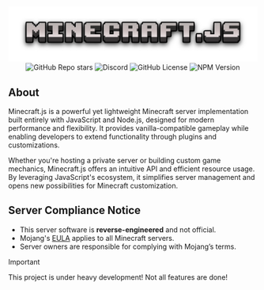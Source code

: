 <div align="center">
  <img src=".github/banner.png" alt="minecraft.js">
</div>

<div align="center">
  <img alt="GitHub Repo stars" src="https://img.shields.io/github/stars/withrunix/minecraft.js?style=flat">
  <img alt="Discord" src="https://img.shields.io/discord/1354839930936754326?style=flat&label=discord">
  <img alt="GitHub License" src="https://img.shields.io/github/license/withrunix/minecraft.js">
  <img alt="NPM Version" src="https://img.shields.io/npm/v/minecraft.js">
</div>

## About

Minecraft.js is a powerful yet lightweight Minecraft server implementation built entirely with JavaScript and Node.js, designed for modern performance and flexibility. It provides vanilla-compatible gameplay while enabling developers to extend functionality through plugins and customizations.

Whether you're hosting a private server or building custom game mechanics, Minecraft.js offers an intuitive API and efficient resource usage. By leveraging JavaScript's ecosystem, it simplifies server management and opens new possibilities for Minecraft customization.

## Server Compliance Notice

- This server software is **reverse-engineered** and not official.
- Mojang's [EULA](https://www.minecraft.net/eula) applies to all Minecraft servers.
- Server owners are responsible for complying with Mojang’s terms.

> [!IMPORTANT]
> This project is under heavy development! Not all features are done!
